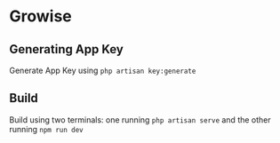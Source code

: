 # Growise
## Generating App Key
Generate App Key using `php artisan key:generate`
## Build
Build using two terminals: one running `php artisan serve` and the other running `npm run dev`
